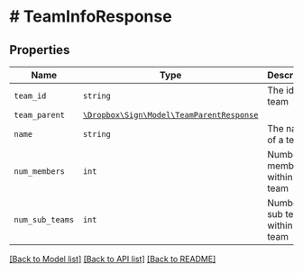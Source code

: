 # # TeamInfoResponse



## Properties

Name | Type | Description | Notes
------------ | ------------- | ------------- | -------------
| `team_id` | ```string``` |  The id of a team  |  |
| `team_parent` | [```\Dropbox\Sign\Model\TeamParentResponse```](TeamParentResponse.md) |    |  |
| `name` | ```string``` |  The name of a team  |  |
| `num_members` | ```int``` |  Number of members within a team  |  |
| `num_sub_teams` | ```int``` |  Number of sub teams within a team  |  |

[[Back to Model list]](../../README.md#models) [[Back to API list]](../../README.md#endpoints) [[Back to README]](../../README.md)
